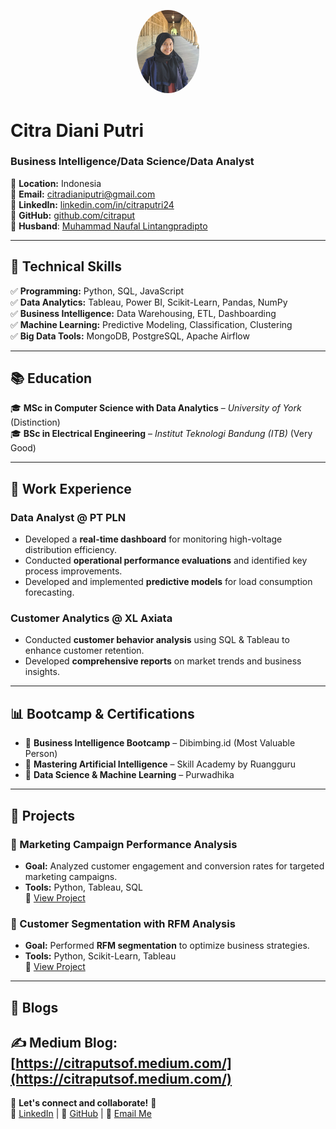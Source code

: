 <p align="center">
  <img src="/assets/img/ASPK8779.jpg" width="100px" style="border-radius: 50%;">
</p>

# Citra Diani Putri  

### Business Intelligence/Data Science/Data Analyst  

📍 **Location:** Indonesia  
📧 **Email:** [citradianiputri@gmail.com](mailto:citradianiputri@gmail.com)  
🔗 **LinkedIn:** [linkedin.com/in/citraputri24](https://www.linkedin.com/in/citraputri24)  
🔗 **GitHub:** [github.com/citraput](https://github.com/citraput)  
💍 **Husband**: [Muhammad Naufal Lintangpradipto](https://www.linkedin.com/in/muhammad-naufal-lintangpradipto-946654b6/?originalSubdomain=sa)  

---

## **🔹 Technical Skills**  
✅ **Programming:** Python, SQL, JavaScript  
✅ **Data Analytics:** Tableau, Power BI, Scikit-Learn, Pandas, NumPy  
✅ **Business Intelligence:** Data Warehousing, ETL, Dashboarding  
✅ **Machine Learning:** Predictive Modeling, Classification, Clustering  
✅ **Big Data Tools:** MongoDB, PostgreSQL, Apache Airflow  

---

## **📚 Education**  
🎓 **MSc in Computer Science with Data Analytics** – *University of York* (Distinction)  
🎓 **BSc in Electrical Engineering** – *Institut Teknologi Bandung (ITB)* (Very Good)  

---

## **💼 Work Experience**  
### **Data Analyst @ PT PLN**  
- Developed a **real-time dashboard** for monitoring high-voltage distribution efficiency.  
- Conducted **operational performance evaluations** and identified key process improvements.  
- Developed and implemented **predictive models** for load consumption forecasting.  

### **Customer Analytics @ XL Axiata**  
- Conducted **customer behavior analysis** using SQL & Tableau to enhance customer retention.  
- Developed **comprehensive reports** on market trends and business insights.  

---

## **📊 Bootcamp & Certifications**  
- 📌 **Business Intelligence Bootcamp** – Dibimbing.id (Most Valuable Person)  
- 📌 **Mastering Artificial Intelligence** – Skill Academy by Ruangguru  
- 📌 **Data Science & Machine Learning** – Purwadhika
  
---

## **📂 Projects**  
### **📌 Marketing Campaign Performance Analysis**  
- **Goal:** Analyzed customer engagement and conversion rates for targeted marketing campaigns.  
- **Tools:** Python, Tableau, SQL  
🔗 [View Project]()  

### **📌 Customer Segmentation with RFM Analysis**  
- **Goal:** Performed **RFM segmentation** to optimize business strategies.  
- **Tools:** Python, Scikit-Learn, Tableau  
🔗 [View Project]()  

---

## **📜 Blogs**  
✍️ **Medium Blog:** [https://citraputsof.medium.com/](https://citraputsof.medium.com/)  
---

📢 **Let's connect and collaborate!** 🚀  
🔗 [LinkedIn](https://www.linkedin.com/in/citraputri24) | 🔗 [GitHub](https://github.com/citraput) | 📧 [Email Me](mailto:citradianiputri@gmail.com) 
